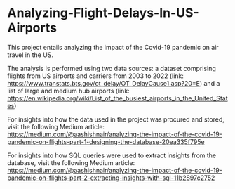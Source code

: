 # Analyzing-Flight-Delays-In-US-Airports


This project entails analyzing the impact of the Covid-19 pandemic on air travel in the US. 

The analysis is performed using two data sources: a dataset comprising flights from US airports and carriers from 2003 to 2022 (link: https://www.transtats.bts.gov/ot_delay/OT_DelayCause1.asp?20=E) and a list of large and medium hub airports (link: https://en.wikipedia.org/wiki/List_of_the_busiest_airports_in_the_United_States)

For insights into how the data used in the project was procured and stored, visit the following Medium article: https://medium.com/@aashishnair/analyzing-the-impact-of-the-covid-19-pandemic-on-flights-part-1-designing-the-database-20ea335f795e

For insights into how SQL queries were used to extract insights from the database, visit the following Medium article: https://medium.com/@aashishnair/analyzing-the-impact-of-the-covid-19-pandemic-on-flights-part-2-extracting-insights-with-sql-11b2897c2752


